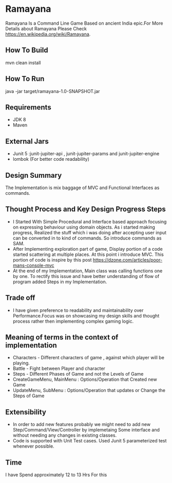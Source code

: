 # Ramayana

Ramayana Is a Command Line Game Based on ancient India epic.For More Details about Ramayana Please Check
https://en.wikipedia.org/wiki/Ramayana.

## How To Build
mvn clean install

## How To Run
java -jar target/ramayana-1.0-SNAPSHOT.jar

## Requirements
* JDK 8
* Maven

## External Jars
* Junit 5 :junit-jupiter-api , junit-jupiter-params and junit-jupiter-engine
* lombok (For better code readability)

## Design Summary
The Implementation is mix baggage of MVC and Functional Interfaces as commands.   

## Thought Process and Key Design Progress Steps 
* I Started With Simple Procedural and Interface based approach focusing on expressing behaviour using domain objects.
  As i started making progress, Realized the stuff which i was doing after accepting user input can be converted in to kind of commands. So introduce commands as SAM.  
* After Implementing exploration part of game, Display portion of a code started scattering at multiple places. At this point i introduce MVC.
This portion of code is inspire by this post  https://dzone.com/articles/poor-mans-console-mvc
* At the end of my Implementation, Main class was calling functions one by one. To rectify this issue and have better understanding of flow of 
 program added Steps in my Implementation.

## Trade off                    
* I have given preference to readability and maintainability over Performance.Focus was on showcasing my design skills and thought process rather then
implementing complex gaming logic.

## Meaning of terms in the context of implementation
   * Characters - Different characters  of game , against  which player will be playing. 
   * Battle - Fight between Player and character 
   * Steps - Different Phases of Game and not the Levels of Game  
   * CreateGameMenu, MainMenu : Options/Operation that Created new Game
   * UpdateMenu, SubMenu : Options/Operation that updates or Change the Steps of Game
   
## Extensibility   
  * In order to add new features probably we might need to add new Step/Command/View/Controller by implemetaing Some interface and without needing 
  any changes in existing classes.
  * Code is supported with Unit Test cases. Used Junit 5 parameterized test whenever possible.

## Time 
I have Spend approximately 12 to 13 Hrs For this     
    
    
          
        

